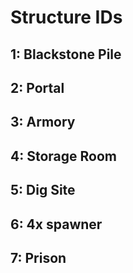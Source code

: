 # Structure IDs

##  1: Blackstone Pile
##  2: Portal
##  3: Armory
##  4: Storage Room
##  5: Dig Site
##  6: 4x spawner 
##  7: Prison
